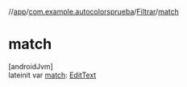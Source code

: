 //[app](../../../index.md)/[com.example.autocolorsprueba](../index.md)/[Filtrar](index.md)/[match](match.md)

# match

[androidJvm]\
lateinit var [match](match.md): [EditText](https://developer.android.com/reference/kotlin/android/widget/EditText.html)
